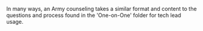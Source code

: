 
In many ways, an Army counseling takes a similar format and content to the questions and process found in the 'One-on-One' folder for tech lead usage.
